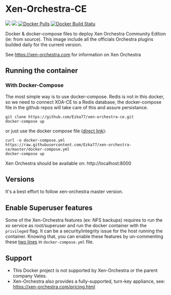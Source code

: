 # Xen-Orchestra-CE

[![](https://img.shields.io/badge/xen--orchestra-5.28-green.svg)]() [![](https://images.microbadger.com/badges/image/ezka77/xen-orchestra-ce.svg)](https://microbadger.com/images/ezka77/xen-orchestra-ce "Get your own image badge on microbadger.com") [![Docker Pulls](https://img.shields.io/docker/pulls/ezka77/xen-orchestra-ce.svg)](https://hub.docker.com/r/ezka77/xen-orchestra-ce) [![Docker Build Statu](https://img.shields.io/docker/build/ezka77/xen-orchestra-ce.svg)](https://hub.docker.com/r/ezka77/xen-orchestra-ce)

Docker &amp; docker-compose files to deploy Xen Orchestra Community Edition (ie:
from source). This image include all the officials Orchestra plugins builded
daily for the current version.

See https://xen-orchestra.com for information on Xen Orchestra

## Running the container

### With Docker-Compose

The most simple way is to use docker-compose. Redis is not in this docker, so we
need to connect XOA-CE to a Redis database, the docker-compose file in the github
repos will take care of this and assure persistance.

```
git clone https://github.com/Ezka77/xen-orchestra-ce.git
docker-compose up
```

or just use the docker compose file ([direct link](https://raw.githubusercontent.com/Ezka77/xen-orchestra-ce/master/docker-compose.yml)):
```
curl -o docker-compose.yml https://raw.githubusercontent.com/Ezka77/xen-orchestra-ce/master/docker-compose.yml
docker-compose up
```

Xen Orchestra should be available on: http://localhost:8000

## Versions

It's a best effort to follow xen-orchestra master version.

## Enable Superuser features

Some of the Xen-Orchestra features (ex: NFS backups) requires to run the xo
service as root/superuser and run the docker container with the `privileged`
flag. It can be a security/integrity issue for the host running the
container. Knowing that, you can enable these features by un-commenting these
[two lines](https://github.com/Ezka77/xen-orchestra-ce/blob/db127333beb3d7ddfb73d443ccf4312adf142241/docker-compose.yml#L19-L20) in `docker-compose.yml` file.

## Support

* This Docker project is not supported by Xen-Orchestra or the parent company Vates.
* Xen-Orchestra also provides a fully-supported, turn-key appliance, see: https://xen-orchestra.com/pricing.html
